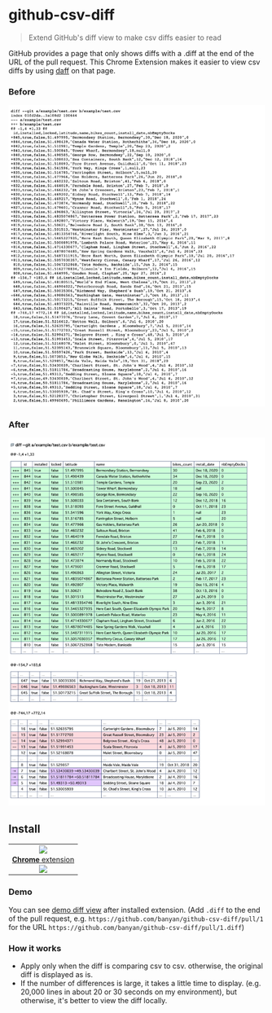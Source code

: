 # github-csv-diff

> Extend GitHub's diff view to make csv diffs easier to read

GitHub provides a page that only shows diffs with a .diff at the end of the URL of the pull request.
This Chrome Extension makes it easier to view csv diffs by using [daff](https://paulfitz.github.io/daff/) on that page.

### Before

<img src="example/before.png" alt="image of before">

### After

<img src="example/after.png" alt="image of after">

## Install

<table>
  <tbody>
    <tr>
      <td align="center">
        <a href="https://chrome.google.com/webstore/detail/github-csv-diff/dojeallnmgbmdjoboklnojkdfenfgiek">
          <img height="64" src="https://cdnjs.cloudflare.com/ajax/libs/browser-logos/61.1.3/chrome/chrome.svg">
        </a>
        <br>
        <a href="https://chrome.google.com/webstore/detail/github-csv-diff/dojeallnmgbmdjoboklnojkdfenfgiek">
          <strong>Chrome</strong> extension
        </a>
        <br>
        <img valign="middle" src="https://img.shields.io/chrome-web-store/v/dojeallnmgbmdjoboklnojkdfenfgiek.svg?label=%20">
      </td>
    </tr>
  </tbody>
</table>

### Demo

You can see [demo diff view](https://github.com/banyan/github-csv-diff/pull/1.diff) after installed extension.
(Add `.diff` to the end of the pull request, e.g. `https://github.com/banyan/github-csv-diff/pull/1` for the URL `https://github.com/banyan/github-csv-diff/pull/1.diff`)

### How it works

* Apply only when the diff is comparing csv to csv. otherwise, the original diff is displayed as is.
* If the number of differences is large, it takes a little time to display. (e.g. 20,000 lines in about 20 or 30 seconds on my environment), but otherwise, it's better to view the diff locally.
